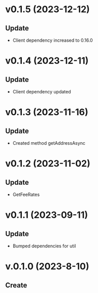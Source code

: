 # v0.1.5 (2023-12-12)

## Update

- Client dependency increased to 0.16.0

# v0.1.4 (2023-12-11)

## Update

- Client dependency updated

# v0.1.3 (2023-11-16)

## Update

- Created method getAddressAsync

# v0.1.2 (2023-11-02)

## Update

- GetFeeRates

# v0.1.1 (2023-09-11)

## Update

- Bumped dependencies for util

# v.0.1.0 (2023-8-10)

## Create
